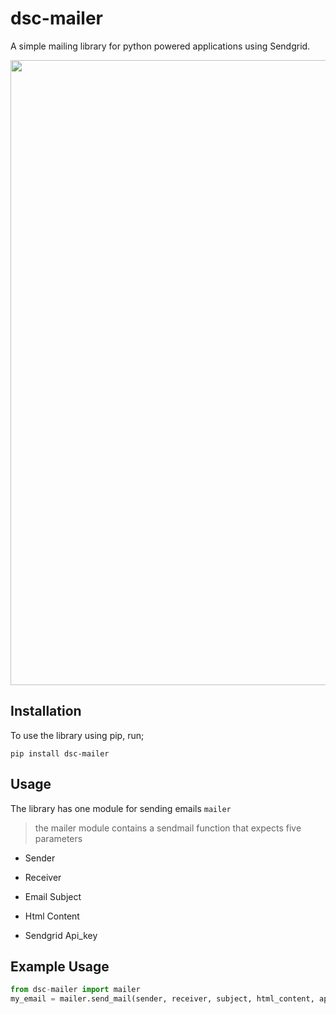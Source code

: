 # dsc-mailer

A simple mailing library for python powered applications using Sendgrid.

<img src="" width="1000">

## Installation

To use the library using pip, run;

  

``pip install dsc-mailer``

  

## Usage

The library has one module for sending emails `mailer`

  

> the mailer module contains a sendmail function that expects five parameters

  

* Sender

* Receiver

* Email Subject

* Html Content

* Sendgrid Api_key

  
  

## Example Usage

  

```python
from dsc-mailer import mailer
my_email = mailer.send_mail(sender, receiver, subject, html_content, api_key)

```